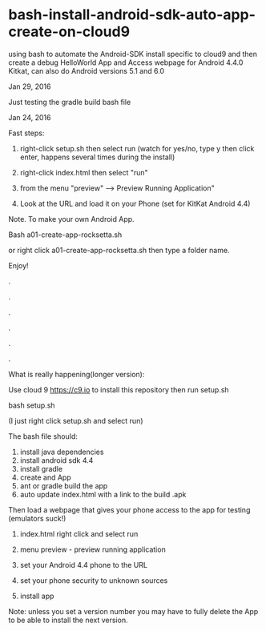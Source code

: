# bash-install-android-sdk-auto-app-create-on-cloud9
using bash to automate the Android-SDK install specific to cloud9 and then create a debug HelloWorld App and Access webpage for Android 4.4.0 Kitkat, can also do Android versions 5.1 and 6.0




Jan 29, 2016

Just testing the gradle build bash file

Jan 24, 2016

Fast steps:

1. right-click setup.sh then select run (watch for yes/no, type y then click enter, happens several times during the install) 

1. right-click index.html then select "run"

1. from the menu "preview" --> Preview Running Application" 

1. Look at the URL and load it on your Phone (set for KitKat Android 4.4)




Note. To make your own Android App. 

Bash a01-create-app-rocksetta.sh 

or right click a01-create-app-rocksetta.sh then type a folder name.

Enjoy!



.

.

.

.

.

.

What is really happening(longer version):

Use cloud 9 https://c9.io to install this repository then run setup.sh

bash setup.sh

(I just right click setup.sh and select run)

The bash file should:
1. install java dependencies
2. install android sdk 4.4
3. install gradle
4. create and App
5. ant or gradle build the app
6. auto update index.html with a link to the build .apk


Then load a webpage that gives your phone access to the app for testing (emulators suck!)

1. index.html right click and select run

1. menu preview - preview running application

1. set your Android 4.4 phone to the URL

1. set your phone security to unknown sources

1. install app





Note: unless you set a version number you may have to fully delete the App to be able to install the next version.
